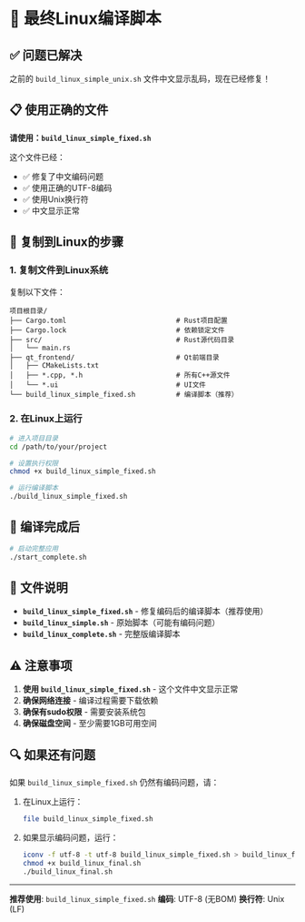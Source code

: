# 🎯 最终Linux编译脚本

## ✅ 问题已解决

之前的 `build_linux_simple_unix.sh` 文件中文显示乱码，现在已经修复！

## 📋 使用正确的文件

**请使用：`build_linux_simple_fixed.sh`**

这个文件已经：
- ✅ 修复了中文编码问题
- ✅ 使用正确的UTF-8编码
- ✅ 使用Unix换行符
- ✅ 中文显示正常

## 🚀 复制到Linux的步骤

### 1. 复制文件到Linux系统
复制以下文件：
```
项目根目录/
├── Cargo.toml                           # Rust项目配置
├── Cargo.lock                           # 依赖锁定文件
├── src/                                 # Rust源代码目录
│   └── main.rs
├── qt_frontend/                         # Qt前端目录
│   ├── CMakeLists.txt
│   ├── *.cpp, *.h                       # 所有C++源文件
│   └── *.ui                             # UI文件
└── build_linux_simple_fixed.sh          # 编译脚本（推荐）
```

### 2. 在Linux上运行
```bash
# 进入项目目录
cd /path/to/your/project

# 设置执行权限
chmod +x build_linux_simple_fixed.sh

# 运行编译脚本
./build_linux_simple_fixed.sh
```

## 🎉 编译完成后

```bash
# 启动完整应用
./start_complete.sh
```

## 📝 文件说明

- **`build_linux_simple_fixed.sh`** - 修复编码后的编译脚本（推荐使用）
- **`build_linux_simple.sh`** - 原始脚本（可能有编码问题）
- **`build_linux_complete.sh`** - 完整版编译脚本

## ⚠️ 注意事项

1. **使用 `build_linux_simple_fixed.sh`** - 这个文件中文显示正常
2. **确保网络连接** - 编译过程需要下载依赖
3. **确保有sudo权限** - 需要安装系统包
4. **确保磁盘空间** - 至少需要1GB可用空间

## 🔍 如果还有问题

如果 `build_linux_simple_fixed.sh` 仍然有编码问题，请：

1. 在Linux上运行：
   ```bash
   file build_linux_simple_fixed.sh
   ```

2. 如果显示编码问题，运行：
   ```bash
   iconv -f utf-8 -t utf-8 build_linux_simple_fixed.sh > build_linux_final.sh
   chmod +x build_linux_final.sh
   ./build_linux_final.sh
   ```

---

**推荐使用**: `build_linux_simple_fixed.sh`
**编码**: UTF-8 (无BOM)
**换行符**: Unix (LF)
